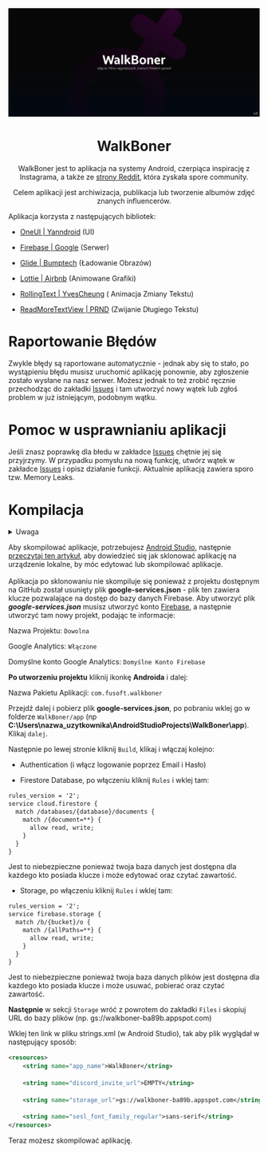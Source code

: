 <img src="https://github.com/WBApplication/WalkBoner/blob/master/WalkBoner_Presentation.png?raw=true"/>

<div align="center">
<h1>WalkBoner</h1>

WalkBoner jest to aplikacja na systemy Android, czerpiąca inspirację z Instagrama, a także ze [strony Reddit](https://www.reddit.com/r/SexyPolishYoutuber/), która zyskała spore community.

Celem aplikacji jest archiwizacja, publikacja lub tworzenie albumów zdjęć znanych influencerów.
</div>

Aplikacja korzysta z następujących bibliotek:

- [OneUI | Yanndroid](https://github.com/OneUIProject/OneUI-Design-Library) (UI)

- [Firebase | Google](https://firebase.google.com/) (Serwer)

- [Glide | Bumptech](https://github.com/bumptech/glide) (Ładowanie Obrazów)

- [Lottie | Airbnb](https://github.com/airbnb/lottie-android) (Animowane Grafiki)

- [RollingText | YvesCheung](https://github.com/YvesCheung/RollingText) (
Animacja Zmiany Tekstu)

- [ReadMoreTextView | PRND](https://github.com/PRNDcompany/ReadMoreTextView) (Zwijanie Długiego Tekstu)

# Raportowanie Błędów

Zwykle błędy są raportowane automatycznie - jednak aby się to stało, po wystąpieniu błędu musisz uruchomić aplikację ponownie, aby zgłoszenie zostało wysłane na nasz serwer. Możesz jednak to też zrobić ręcznie przechodząc do zakładki [Issues](https://github.com/WBApplication/WalkBoner/issues) i tam utworzyć nowy wątek lub zgłoś problem w już istniejącym, podobnym wątku.

# Pomoc w usprawnianiu aplikacji

Jeśli znasz poprawkę dla błedu w zakładce [Issues](https://github.com/WBApplication/WalkBoner/issues) chętnie jej się przyjrzymy. W przypadku pomysłu na nową funkcję, utwórz wątek w zakładce [Issues](https://github.com/WBApplication/WalkBoner/issues) i opisz działanie funkcji.
Aktualnie aplikacją zawiera sporo tzw. Memory Leaks.

# Kompilacja

<details><summary>Uwaga</summary>

`Kontent dostępny w oryginalnej aplikacji WalkBoner nie będzie dostępny w aplikacji skompilowanej przez ciebie jednak funkcje pozostaną te same!`

</details>

Aby skompilować aplikacje, potrzebujesz <a href="https://developer.android.com/">Android Studio</a>, następnie <a href="https://www.geeksforgeeks.org/how-to-clone-android-project-from-github-in-android-studio/">przeczytaj ten artykuł</a>, aby dowiedzieć się jak sklonować aplikację na urządzenie lokalne, by móc edytować lub skompilować aplikacje.
<br><br>
Aplikacja po sklonowaniu nie skompiluje się ponieważ z projektu dostępnym na GitHub został usunięty plik **__google-services.json__** - plik ten zawiera klucze pozwalające na dostęp do bazy danych Firebase. Aby utworzyć plik <b><i>google-services.json</b></i> musisz utworzyć konto <a href="https://firebase.google.com/">Firebase</a>, a następnie utworzyć tam nowy projekt, podając te informacje:

Nazwa Projektu:
`
Dowolna
`

Google Analytics:
`
Włączone
`

Domyślne konto Google Analytics:
`
Domyślne Konto Firebase
`

**Po utworzeniu projektu** kliknij ikonkę **Androida** i dalej:

Nazwa Pakietu Aplikacji:
`
com.fusoft.walkboner
`

Przejdź dalej i pobierz plik **google-services.json**, po pobraniu wklej go w folderze `WalkBoner/app` (np **C:\Users\nazwa_uzytkownika\AndroidStudioProjects\WalkBoner\app**). Klikaj `dalej`.

Następnie po lewej stronie kliknij `Build`, klikaj i włączaj kolejno:

- Authentication (i włącz logowanie poprzez Email i Hasło)

- Firestore Database, po włączeniu kliknij `Rules` i wklej tam:

```
rules_version = '2';
service cloud.firestore {
  match /databases/{database}/documents {
    match /{document=**} {
      allow read, write;
    }
  }
}
```

Jest to niebezpieczne ponieważ twoja baza danych jest dostępna dla każdego kto posiada klucze i może edytować oraz czytać zawartość.

- Storage, po włączeniu kliknij `Rules` i wklej tam:

```
rules_version = '2';
service firebase.storage {
  match /b/{bucket}/o {
    match /{allPaths=**} {
      allow read, write;
    }
  }
}
```

Jest to niebezpieczne ponieważ twoja baza danych plików jest dostępna dla każdego kto posiada klucze i może usuwać, pobierać oraz czytać zawartość.

**Następnie** w sekcji `Storage` wróć z powrotem do zakładki `Files` i skopiuj URL do bazy plików (np. gs://walkboner-ba89b.appspot.com)

Wklej ten link w pliku strings.xml (w Android Studio), tak aby plik wyglądał w następujący sposób:

```xml
<resources>
    <string name="app_name">WalkBoner</string>

    <string name="discord_invite_url">EMPTY</string>

    <string name="storage_url">gs://walkboner-ba89b.appspot.com</string> <!-- Wklej tutaj URL do bazy danych -->

    <string name="sesl_font_family_regular">sans-serif</string>
</resources>
```

Teraz możesz skompilować aplikację.

